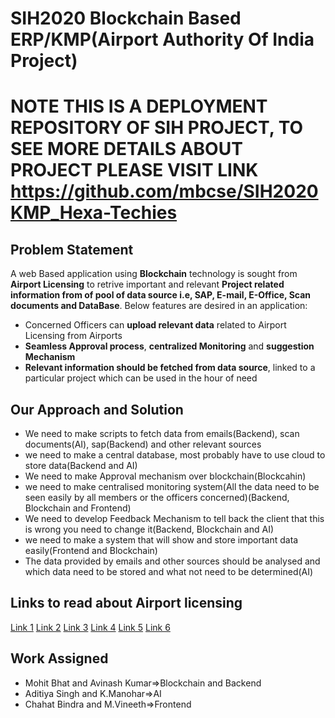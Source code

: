 # SIH2020  Blockchain Based ERP/KMP(Airport Authority Of India Project)
 # **NOTE THIS IS A DEPLOYMENT REPOSITORY OF SIH PROJECT, TO SEE MORE DETAILS ABOUT PROJECT PLEASE VISIT LINK https://github.com/mbcse/SIH2020KMP_Hexa-Techies**

## Problem Statement
A web Based application using **Blockchain** technology is sought from **Airport Licensing** to retrive 
important and relevant **Project related information from of pool of data source i.e, SAP, E-mail, E-Office, Scan documents and DataBase**. Below features are desired in an application:
- Concerned Officers can **upload relevant data** related to Airport Licensing from Airports
- **Seamless Approval process**, **centralized Monitoring** and **suggestion Mechanism**
- **Relevant information should be fetched from data source**, linked to a particular project which can be used in the hour of need

## Our Approach and Solution
- We need to make scripts to fetch data from emails(Backend), scan documents(AI), sap(Backend) and other relevant sources
- we need to make a central database, most probably have to use cloud to store data(Backend and AI)
- We need to make Approval mechanism over blockchain(Blockcahin)
- we need to make centralised monitoring system(All the data need to be seen easily by all members or the officers concerned)(Backend, Blockchain and Frontend)
- We need to develop Feedback Mechanism to tell back the client that this is wrong you need to change it(Backend, Blockchain and AI)
- we need to make a system that will show and store important data easily(Frontend and Blockchain)
- The data provided by emails and other sources should be analysed and which data need to be stored and what not need to be determined(AI)

## Links to read about Airport licensing
[Link 1](https://www.aai.aero/en/content/aerodrome-licensing)
[Link 2](https://www.aai.aero/en/content/aerodrome-licensing-0)
[Link 3](https://www.civilaviation.gov.in/sites/default/files/moca_000939_0.pdf)
[Link 4](https://www.icao.int/Meetings/AMC/Assembly37/Working%20Papers%20by%20Number/wp087_en.pdf)
[Link 5](https://www.civilaviation.gov.in/sites/default/files/moca_001421.pdf)
[Link 6](https://www.google.com/url?sa=t&source=web&rct=j&url=http://164.100.60.133/manuals/ProceMan_Aero.pdf&ved=2ahUKEwiAsp6KpLrqAhUX63MBHYgADVkQFjAQegQIBxAB&usg=AOvVaw0IvBy_6wyaF6OM4BMWFchW)


## Work Assigned
- Mohit Bhat and Avinash Kumar=>Blockchain and Backend
- Aditiya Singh and K.Manohar=>AI 
- Chahat Bindra and M.Vineeth=>Frontend
